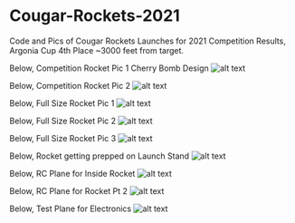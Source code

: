 # Cougar-Rockets-2021
Code and Pics of Cougar Rockets Launches for 2021
Competition Results, Argonia Cup 4th Place ~3000 feet from target. 

Below, Competition Rocket Pic 1 Cherry Bomb Design
![alt text](https://github.com/TheKoopaloup/Cougar-Rockets-2021/blob/main/Competition%20Rocket%201.JPEG?raw=true)

Below, Competition Rocket Pic 2 
![alt text](https://github.com/TheKoopaloup/Cougar-Rockets-2021/blob/main/Competition%20Rocket%202.JPEG?raw=true)

Below, Full Size Rocket Pic 1
![alt text](https://github.com/TheKoopaloup/Cougar-Rockets-2021/blob/main/Full%20Size%20Rocket%201.JPEG?raw=true)

Below, Full Size Rocket Pic 2
![alt text](https://github.com/TheKoopaloup/Cougar-Rockets-2021/blob/main/Full%20Size%20Rocket%202.JPEG?raw=true)

Below, Full Size Rocket Pic 3
![alt text](https://github.com/TheKoopaloup/Cougar-Rockets-2021/blob/main/Full%20Size%20Rocket%204.JPEG?raw=true)

Below, Rocket getting prepped on Launch Stand 
![alt text](https://github.com/TheKoopaloup/Cougar-Rockets-2021/blob/main/On%20Launch%20Stand.JPEG?raw=true)

Below, RC Plane for Inside Rocket 
![alt text](https://github.com/TheKoopaloup/Cougar-Rockets-2021/blob/main/RC%20Plane%20for%20Inside%20Rocket.JPEG?raw=true)

Below, RC Plane for Rocket Pt 2
![alt text](https://github.com/TheKoopaloup/Cougar-Rockets-2021/blob/main/RC%20Plane%203.JPEG?raw=true)

Below, Test Plane for Electronics 
![alt text](https://github.com/TheKoopaloup/Cougar-Rockets-2021/blob/main/Test%20Plane.JPEG?raw=true)
